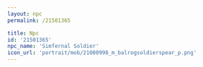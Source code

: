 ```yaml
---
layout: npc
permalink: /21501365

title: Npc
id: '21501365'
npc_name: 'Simfernal Soldier'
icon_url: 'portrait/mob/21000998_m_balrogsoldierspear_p.png'
---
```

